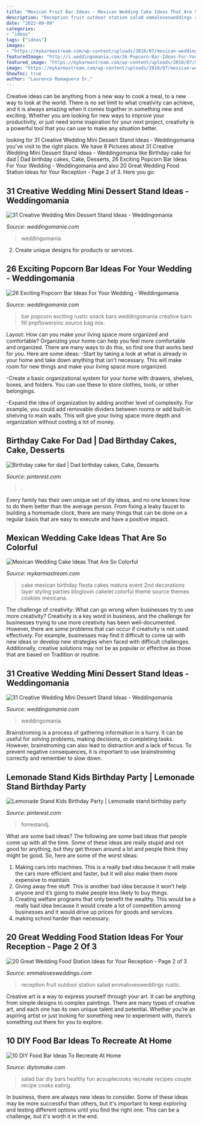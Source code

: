 ```yaml
---
title: "Mexican Fruit Bar Ideas - Mexican Wedding Cake Ideas That Are So Colorful"
description: "Reception fruit outdoor station salad emmalovesweddings rustic"
date: "2022-09-09"
categories:
- "ideas"
tags: ["ideas"]
images:
- "https://mykarmastream.com/wp-content/uploads/2018/07/mexican-wedding-cake-4.jpg"
featuredImage: "http://i.weddingomania.com/26-Popcorn-Bar-Ideas-For-Your-Wedding3.jpg"
featured_image: "https://mykarmastream.com/wp-content/uploads/2018/07/mexican-wedding-cake-4.jpg"
image: "https://mykarmastream.com/wp-content/uploads/2018/07/mexican-wedding-cake-4.jpg"
ShowToc: true
author: "Laurence Romaguera Sr."
---
```



Creative ideas can be anything from a new way to cook a meal, to a new way to look at the world. There is no set limit to what creativity can achieve, and it is always amazing when it comes together in something new and exciting. Whether you are looking for new ways to improve your productivity, or just need some inspiration for your next project, creativity is a powerful tool that you can use to make any situation better.

	

		
looking for 31 Creative Wedding Mini Dessert Stand Ideas - Weddingomania you've visit to the right place. We have 8 Pictures about 31 Creative Wedding Mini Dessert Stand Ideas - Weddingomania like Birthday cake for dad | Dad birthday cakes, Cake, Desserts, 26 Exciting Popcorn Bar Ideas For Your Wedding - Weddingomania and also 20 Great Wedding Food Station Ideas for Your Reception - Page 2 of 3. Here you go:
		
    
## 31 Creative Wedding Mini Dessert Stand Ideas - Weddingomania

<img loading=lazy src="https://i.weddingomania.com/31-Wedding-Mini-Dessert-Stand-Ideas12.jpg" onerror="this.onerror=null;this.src='https://tse4.mm.bing.net/th?id=OIP.SPUlYHZFIRJgflTp2sl5twAAAA&amp;pid=15.1';" alt="31 Creative Wedding Mini Dessert Stand Ideas - Weddingomania">

_Source: weddingomania.com_

>weddingomania. 

	

2. Create unique designs for products or services.

    
## 26 Exciting Popcorn Bar Ideas For Your Wedding - Weddingomania

<img loading=lazy src="http://i.weddingomania.com/26-Popcorn-Bar-Ideas-For-Your-Wedding3.jpg" onerror="this.onerror=null;this.src='https://tse2.mm.bing.net/th?id=OIP.nIgCyPbUvtQusr0lIZ-Z2AAAAA&amp;pid=15.1';" alt="26 Exciting Popcorn Bar Ideas For Your Wedding - Weddingomania">

_Source: weddingomania.com_

>bar popcorn exciting rustic snack bars weddingomania creative barn fill pnpflowersinc source bag mix. 

	

Layout: How can you make your living space more organized and comfortable?
Organizing your home can help you feel more comfortable and organized. There are many ways to do this, so find one that works best for you. Here are some ideas:
-Start by taking a look at what is already in your home and take down anything that isn't necessary. This will make room for new things and make your living space more organized.

-Create a basic organizational system for your home with drawers, shelves, boxes, and folders. You can use these to store clothes, tools, or other belongings.

-Expand the idea of organization by adding another level of complexity. For example, you could add removable dividers between rooms or add built-in shelving to main walls. This will give your living space more depth and organization without costing a lot of money.

    
## Birthday Cake For Dad | Dad Birthday Cakes, Cake, Desserts

<img loading=lazy src="https://i.pinimg.com/736x/15/f1/7d/15f17d29dc739241bb27d47df639226a--birthday-cakes-dads.jpg" onerror="this.onerror=null;this.src='https://tse2.mm.bing.net/th?id=OIP.rd7XeLHl_EzYddz0FsE9OgHaNK&amp;pid=15.1';" alt="Birthday cake for dad | Dad birthday cakes, Cake, Desserts">

_Source: pinterest.com_

>. 

	

Every family has their own unique set of diy ideas, and no one knows how to do them better than the average person. From fixing a leaky faucet to building a homemade clock, there are many things that can be done on a regular basis that are easy to execute and have a positive impact.

    
## Mexican Wedding Cake Ideas That Are So Colorful

<img loading=lazy src="https://mykarmastream.com/wp-content/uploads/2018/07/mexican-wedding-cake-4.jpg" onerror="this.onerror=null;this.src='https://tse4.mm.bing.net/th?id=OIP.xUH7R2cEGLhkHxg5UeJr5AHaLH&amp;pid=15.1';" alt="Mexican Wedding Cake Ideas That Are So Colorful">

_Source: mykarmastream.com_

>cake mexican birthday fiesta cakes matura event 2nd decorations layer styling parties bloglovin cakelet colorful theme source themes cookies mexicana. 

	

The challenge of creativity: What can go wrong when businesses try to use more creativity?
Creativity is a key word in business, and the challenge for businesses trying to use more creativity has been well-documented. However, there are some problems that can occur if creativity is not used effectively. For example, businesses may find it difficult to come up with new ideas or develop new strategies when faced with difficult challenges. Additionally, creative solutions may not be as popular or effective as those that are based on Tradition or routine.

    
## 31 Creative Wedding Mini Dessert Stand Ideas - Weddingomania

<img loading=lazy src="https://i.weddingomania.com/31-Wedding-Mini-Dessert-Stand-Ideas7.jpg" onerror="this.onerror=null;this.src='https://tse4.mm.bing.net/th?id=OIP.7aVYI-XHM-fUcQcTGtI92gHaJ4&amp;pid=15.1';" alt="31 Creative Wedding Mini Dessert Stand Ideas - Weddingomania">

_Source: weddingomania.com_

>weddingomania. 

	

Brainstroming is a process of gathering information in a hurry. It can be useful for solving problems, making decisions, or completing tasks. However, brainstroming can also lead to distraction and a lack of focus. To prevent negative consequences, it is important to use brainstroming correctly and remember to slow down.

    
## Lemonade Stand Kids Birthday Party | Lemonade Stand Birthday Party

<img loading=lazy src="https://i.pinimg.com/736x/b8/4f/eb/b84feb655b1c2a649fa9ec295b87ef4a.jpg" onerror="this.onerror=null;this.src='https://tse4.mm.bing.net/th?id=OIP.XHDJR5Jt_acdrOY62Hgl1QHaLH&amp;pid=15.1';" alt="Lemonade Stand Kids Birthday Party | Lemonade stand birthday party">

_Source: pinterest.com_

>forrestandj. 

	

What are some bad ideas?
The following are some bad ideas that people come up with all the time. Some of these ideas are really stupid and not good for anything, but they get thrown around a lot and people think they might be good. So, here are some of the worst ideas:
1) Making cars into machines. This is a really bad idea because it will make the cars more efficient and faster, but it will also make them more expensive to maintain.
2) Giving away free stuff. This is another bad idea because it won’t help anyone and it’s going to make people less likely to buy things.
3) Creating welfare programs that only benefit the wealthy. This would be a really bad idea because it would create a lot of competition among businesses and it would drive up prices for goods and services.
4) making school harder than necessary.

    
## 20 Great Wedding Food Station Ideas For Your Reception - Page 2 Of 3

<img loading=lazy src="http://emmalovesweddings.com/wp-content/uploads/2017/08/outdoor-fruit-salad-wedding-food-ideas.jpg" onerror="this.onerror=null;this.src='https://tse3.mm.bing.net/th?id=OIP.r1QiK4q8PyRnc9htzgguOQHaLF&amp;pid=15.1';" alt="20 Great Wedding Food Station Ideas for Your Reception - Page 2 of 3">

_Source: emmalovesweddings.com_

>reception fruit outdoor station salad emmalovesweddings rustic. 

	

Creative art is a way to express yourself through your art. It can be anything from simple designs to complex paintings. There are many types of creative art, and each one has its own unique talent and potential. Whether you’re an aspiring artist or just looking for something new to experiment with, there’s something out there for you to explore.

    
## 10 DIY Food Bar Ideas To Recreate At Home

<img loading=lazy src="https://www.diytomake.com/wp-content/uploads/2015/11/Salad-Bar.jpg" onerror="this.onerror=null;this.src='https://tse4.mm.bing.net/th?id=OIP.iLL1RXe4kIxKIBjDBvVPHwHaJQ&amp;pid=15.1';" alt="10 DIY Food Bar Ideas To Recreate At Home">

_Source: diytomake.com_

>salad bar diy bars healthy fun acouplecooks recreate recipes couple recipe cooks eating. 

	

In business, there are always new ideas to consider. Some of these ideas may be more successful than others, but it's important to keep exploring and testing different options until you find the right one. This can be a challenge, but it's worth it in the end.

